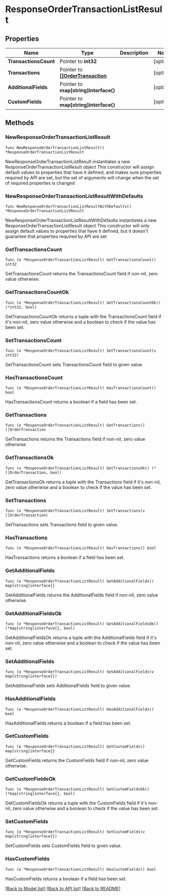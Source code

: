 # ResponseOrderTransactionListResult

## Properties

Name | Type | Description | Notes
------------ | ------------- | ------------- | -------------
**TransactionsCount** | Pointer to **int32** |  | [optional] 
**Transactions** | Pointer to [**[]OrderTransaction**](OrderTransaction.md) |  | [optional] 
**AdditionalFields** | Pointer to **map[string]interface{}** |  | [optional] 
**CustomFields** | Pointer to **map[string]interface{}** |  | [optional] 

## Methods

### NewResponseOrderTransactionListResult

`func NewResponseOrderTransactionListResult() *ResponseOrderTransactionListResult`

NewResponseOrderTransactionListResult instantiates a new ResponseOrderTransactionListResult object
This constructor will assign default values to properties that have it defined,
and makes sure properties required by API are set, but the set of arguments
will change when the set of required properties is changed

### NewResponseOrderTransactionListResultWithDefaults

`func NewResponseOrderTransactionListResultWithDefaults() *ResponseOrderTransactionListResult`

NewResponseOrderTransactionListResultWithDefaults instantiates a new ResponseOrderTransactionListResult object
This constructor will only assign default values to properties that have it defined,
but it doesn't guarantee that properties required by API are set

### GetTransactionsCount

`func (o *ResponseOrderTransactionListResult) GetTransactionsCount() int32`

GetTransactionsCount returns the TransactionsCount field if non-nil, zero value otherwise.

### GetTransactionsCountOk

`func (o *ResponseOrderTransactionListResult) GetTransactionsCountOk() (*int32, bool)`

GetTransactionsCountOk returns a tuple with the TransactionsCount field if it's non-nil, zero value otherwise
and a boolean to check if the value has been set.

### SetTransactionsCount

`func (o *ResponseOrderTransactionListResult) SetTransactionsCount(v int32)`

SetTransactionsCount sets TransactionsCount field to given value.

### HasTransactionsCount

`func (o *ResponseOrderTransactionListResult) HasTransactionsCount() bool`

HasTransactionsCount returns a boolean if a field has been set.

### GetTransactions

`func (o *ResponseOrderTransactionListResult) GetTransactions() []OrderTransaction`

GetTransactions returns the Transactions field if non-nil, zero value otherwise.

### GetTransactionsOk

`func (o *ResponseOrderTransactionListResult) GetTransactionsOk() (*[]OrderTransaction, bool)`

GetTransactionsOk returns a tuple with the Transactions field if it's non-nil, zero value otherwise
and a boolean to check if the value has been set.

### SetTransactions

`func (o *ResponseOrderTransactionListResult) SetTransactions(v []OrderTransaction)`

SetTransactions sets Transactions field to given value.

### HasTransactions

`func (o *ResponseOrderTransactionListResult) HasTransactions() bool`

HasTransactions returns a boolean if a field has been set.

### GetAdditionalFields

`func (o *ResponseOrderTransactionListResult) GetAdditionalFields() map[string]interface{}`

GetAdditionalFields returns the AdditionalFields field if non-nil, zero value otherwise.

### GetAdditionalFieldsOk

`func (o *ResponseOrderTransactionListResult) GetAdditionalFieldsOk() (*map[string]interface{}, bool)`

GetAdditionalFieldsOk returns a tuple with the AdditionalFields field if it's non-nil, zero value otherwise
and a boolean to check if the value has been set.

### SetAdditionalFields

`func (o *ResponseOrderTransactionListResult) SetAdditionalFields(v map[string]interface{})`

SetAdditionalFields sets AdditionalFields field to given value.

### HasAdditionalFields

`func (o *ResponseOrderTransactionListResult) HasAdditionalFields() bool`

HasAdditionalFields returns a boolean if a field has been set.

### GetCustomFields

`func (o *ResponseOrderTransactionListResult) GetCustomFields() map[string]interface{}`

GetCustomFields returns the CustomFields field if non-nil, zero value otherwise.

### GetCustomFieldsOk

`func (o *ResponseOrderTransactionListResult) GetCustomFieldsOk() (*map[string]interface{}, bool)`

GetCustomFieldsOk returns a tuple with the CustomFields field if it's non-nil, zero value otherwise
and a boolean to check if the value has been set.

### SetCustomFields

`func (o *ResponseOrderTransactionListResult) SetCustomFields(v map[string]interface{})`

SetCustomFields sets CustomFields field to given value.

### HasCustomFields

`func (o *ResponseOrderTransactionListResult) HasCustomFields() bool`

HasCustomFields returns a boolean if a field has been set.


[[Back to Model list]](../README.md#documentation-for-models) [[Back to API list]](../README.md#documentation-for-api-endpoints) [[Back to README]](../README.md)


